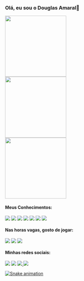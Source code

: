 ### Olá, eu sou o Douglas Amaral👋

<div>
  <a href="https://github.com/Douglaxz">
    <img height="200em" src="https://github-readme-stats.vercel.app/api/top-langs/?username=Douglaxz&theme=dark&layout=compact" />
  </a>                                                                                                                          
</div>
<div>
  <a href="https://github.com/Douglaxz">
    <img height="200em" src="https://github-readme-stats.vercel.app/api?username=Douglaxz&show_icons=true&theme=dark" />
  </a>                                                                                                                          
</div>
<div>
  <a href="https://github.com/Douglaxz">
    <img height="200em" src="https://streak-stats.demolab.com/?user=Douglaxz&theme=dark" />
  </a>                                                                                                                          
</div>

#### Meus Conhecimentos:
<img src="https://img.shields.io/badge/HTML5-E34F26?style=for-the-badge&logo=html5&logoColor=white" /> <img src="https://img.shields.io/badge/CSS3-1572B6?style=for-the-badge&logo=css3&logoColor=white" /> <img src="https://img.shields.io/badge/Python-3776AB?style=for-the-badge&logo=python&logoColor=white" /> <img src="https://img.shields.io/badge/Bootstrap-563D7C?style=for-the-badge&logo=bootstrap&logoColor=white" /> <img src="https://img.shields.io/badge/Flask-000000?style=for-the-badge&logo=flask&logoColor=white" /> <img src="https://img.shields.io/badge/MySQL-00000F?style=for-the-badge&logo=mysql&logoColor=white" /> <img src="https://img.shields.io/badge/Microsoft_Office-D83B01?style=for-the-badge&logo=microsoft-office&logoColor=white" />

#### Nas horas vagas, gosto de jogar:
<img src="https://img.shields.io/badge/PlayStation-003791?style=for-the-badge&logo=playstation&logoColor=white" /> <img src="https://img.shields.io/badge/Xbox-107C10?style=for-the-badge&logo=xbox&logoColor=white" /> <img src="https://img.shields.io/badge/Nintendo_Switch-E60012?style=for-the-badge&logo=nintendo-switch&logoColor=white" />
#### Minhas redes sociais:
<a target="_blank" href="https://www.facebook.com/douglas.amaral2306"><img src="https://img.shields.io/badge/Facebook-1877F2?style=for-the-badge&logo=facebook&logoColor=white" /></a>
<a target="_blank" href="https://www.instagram.com/douglaxz/"><img src="https://img.shields.io/badge/Instagram-E4405F?style=for-the-badge&logo=instagram&logoColor=white" /></a> 
<a target="_blank" href="https://twitter.com/douglaxz"><img src="https://img.shields.io/badge/Twitter-1DA1F2?style=for-the-badge&logo=twitter&logoColor=white" /> </a>
<a target="_blank" href="https://www.linkedin.com/in/douglas-amaral-8a517227/"><img src="https://img.shields.io/badge/LinkedIn-0077B5?style=for-the-badge&logo=linkedin&logoColor=white" />

![Snake animation](https://github.com/seu-usuário-aqui/seu-usuário-aqui/blob/output/github-contribution-grid-snake.svg)
 
 
